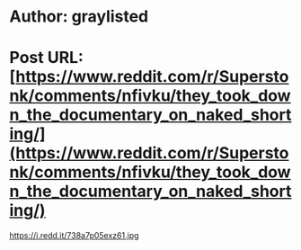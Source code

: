 # Author: graylisted
# Post URL: [https://www.reddit.com/r/Superstonk/comments/nfivku/they_took_down_the_documentary_on_naked_shorting/](https://www.reddit.com/r/Superstonk/comments/nfivku/they_took_down_the_documentary_on_naked_shorting/)


https://i.redd.it/738a7p05exz61.jpg